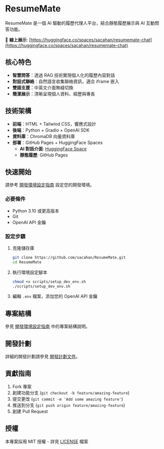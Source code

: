 # ResumeMate

ResumeMate 是一個 AI 驅動的履歷代理人平台，結合靜態履歷展示與 AI 互動問答功能。

🚀 **線上展示**: [https://huggingface.co/spaces/sacahan/resumemate-chat](https://huggingface.co/spaces/sacahan/resumemate-chat)

## 核心特色

- **智慧問答**：透過 RAG 技術實現個人化的履歷內容對話
- **對話式聯絡**：自然語言收集聯絡資訊，適合 iframe 嵌入
- **雙語支援**：中英文介面無縫切換
- **簡潔展示**：清晰呈現個人資料、經歷與專長

## 技術架構

- **前端**：HTML + Tailwind CSS，響應式設計
- **後端**：Python + Gradio + OpenAI SDK
- **資料庫**：ChromaDB 向量資料庫
- **部署**：GitHub Pages + HuggingFace Spaces
  - **AI 對話介面**: [HuggingFace Space](https://huggingface.co/spaces/sacahan/resumemate-chat)
  - **靜態履歷**: GitHub Pages

## 快速開始

請參考 [開發環境設定指南](DEVELOPMENT.md) 設定您的開發環境。

### 必要條件

- Python 3.10 或更高版本
- Git
- OpenAI API 金鑰

### 設定步驟

1. 克隆儲存庫

   ```bash
   git clone https://github.com/sacahan/ResumeMate.git
   cd ResumeMate
   ```

2. 執行環境設定腳本

   ```bash
   chmod +x scripts/setup_dev_env.sh
   ./scripts/setup_dev_env.sh
   ```

3. 編輯 `.env` 檔案，添加您的 OpenAI API 金鑰

## 專案結構

參見 [開發環境設定指南](DEVELOPMENT.md) 中的專案結構說明。

## 開發計劃

詳細的開發計劃請參見 [開發計劃文件](plans/development_plan.md)。

## 貢獻指南

1. Fork 專案
2. 創建功能分支 (`git checkout -b feature/amazing-feature`)
3. 提交更改 (`git commit -m 'Add some amazing feature'`)
4. 推送到分支 (`git push origin feature/amazing-feature`)
5. 創建 Pull Request

## 授權

本專案採用 MIT 授權 - 詳見 [LICENSE](LICENSE) 檔案
